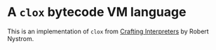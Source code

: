 # A `clox` bytecode VM language

This is an implementation of `clox` from [Crafting Interpreters](http://craftinginterpreters.com/) by Robert Nystrom.
